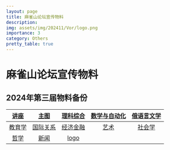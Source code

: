 ```yaml
---
layout: page
title: 麻雀山论坛宣传物料
description: 
img: assets/img/202411/Vor/logo.png
importance: 3
category: Others
pretty_table: true
---
```


# 麻雀山论坛宣传物料

## 2024年第三届物料备份

| [讲座](https://github.com/sirenexcelsior/sirenexcelsior.github.io/blob/master/assets/img/202411/Vor/back.psd?raw=true) | [主图](https://github.com/sirenexcelsior/sirenexcelsior.github.io/blob/master/assets/img/202411/Vor/back0.psd?raw=true) | [理科综合](https://github.com/sirenexcelsior/sirenexcelsior.github.io/blob/master/assets/img/202411/Vor/back_1.psd?raw=true) | [数学与自动化](https://github.com/sirenexcelsior/sirenexcelsior.github.io/blob/master/assets/img/202411/Vor/back_2.psd?raw=true) | [俄语言文学](https://github.com/sirenexcelsior/sirenexcelsior.github.io/blob/master/assets/img/202411/Vor/back_3.psd?raw=true) |
| :----------------------------------------------------------: | :----------------------------------------------------------: | :----------------------------------------------------------: | :----------------------------------------------------------: | :----------------------------------------------------------: |
| [教育学](https://github.com/sirenexcelsior/sirenexcelsior.github.io/blob/master/assets/img/202411/Vor/back_4.psd?raw=true) | [国际关系](https://github.com/sirenexcelsior/sirenexcelsior.github.io/blob/master/assets/img/202411/Vor/back_5.psd?raw=true) | [经济金融](https://github.com/sirenexcelsior/sirenexcelsior.github.io/blob/master/assets/img/202411/Vor/back_6.psd?raw=true) | [艺术](https://github.com/sirenexcelsior/sirenexcelsior.github.io/blob/master/assets/img/202411/Vor/back_7.psd?raw=true) | [社会学](https://github.com/sirenexcelsior/sirenexcelsior.github.io/blob/master/assets/img/202411/Vor/back_8.psd?raw=true) |
| [哲学](https://github.com/sirenexcelsior/sirenexcelsior.github.io/blob/master/assets/img/202411/Vor/back_9.psd?raw=true ) | [新闻](https://github.com/sirenexcelsior/sirenexcelsior.github.io/blob/master/assets/img/202411/Vor/back_10.psd?raw=true) | [logo](https://github.com/sirenexcelsior/sirenexcelsior.github.io/blob/master/assets/img/202411/Vor/logo.svg?raw=true) |                                                              |                                                              |

